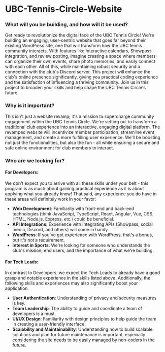 # UBC-Tennis-Circle-Website

### What will you be building, and how will it be used?

Get ready to revolutionize the digital face of the UBC Tennis Circle! We're building an engaging, user-centric website that goes far beyond their existing WordPress site, one that will transform how the UBC tennis community interacts. With features like interactive calendars, Showpass integration, and review posting, imagine creating a space where members can organize their own events, share photo memories, and easily connect with each other. All of this, while maintaining robust security and a connection with the club's Discord server. This project will enhance the club's online presence significantly, giving you practical coding experience and the satisfaction of influencing a thriving community. Join us in this project to broaden your skills and help shape the UBC Tennis Circle's future!

### Why is it important?

This isn't just a website revamp; it's a mission to supercharge community engagement within the UBC Tennis Circle. We're setting out to transform a traditional club experience into an interactive, engaging digital platform. The revamped website will incentivize member participation, streamline event management, and create a more fulfilling user experience. We'll be boosting not just the functionalities, but also the fun - all while ensuring a secure and safe online environment for club members to interact.

### Who are we looking for?

#### For Developers:

We don't expect you to arrive with all these skills under your belt - this program is as much about gaining practical experience as it is about applying what you already know! That said, any experience you do have in these areas will definitely work in your favor:

- **Web Development**: Familiarity with front-end and back-end technologies (think JavaScript, TypeScript, React, Angular, Vue, CSS, HTML, Node.js, Express, etc.) could be beneficial.
- **API Integrations**: Experience with integrating APIs (Showpass, social media, Discord, and others) will come in handy.
- **WordPress**: If you've got experience with WordPress, that's a bonus, but it's not a requirement.
- **Interest in Sports**: We're looking for someone who understands the club's mission, end users, and the importance of what we're building.

#### For Tech Leads:

In contrast to Developers, we expect the Tech Leads to already have a good grasp and notable experience in the skills listed above. Additionally, the following skills and experiences may also significantly boost your application.

- **User Authentication**: Understanding of privacy and security measures is key.
- **Team Leadership**: The ability to guide and coordinate a team of developers is a must.
- **UI/UX Design**: Familiarity with design principles to help guide the team in creating a user-friendly interface.
- **Scalability and Maintainability**: Understanding how to build scalable solutions and plan for future maintenance is important, especially considering the site needs to be easily managed by non-coders in the future.
